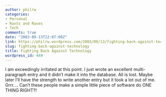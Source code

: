 ```yaml
---
author: philrw
categories:
- Personal
- Rants and Raves
- Tech
comments: true
date: "2003-09-13T22:07:00Z"
link: https://philrw.wordpress.com/2003/09/13/fighting-back-against-technology/
slug: fighting-back-against-technology
title: Fighting Back Against Technology
wordpress_id: 449
---
```


I am exceedingly irritated at this point. I just wrote an excellent multi-paragraph entry and it didn’t make it into the database. All is lost. Maybe later I’ll have the strength to write another entry but it took a lot out of me. Grrr.... Can’t these people make a simple little piece of software do ONE THING RIGHT?!